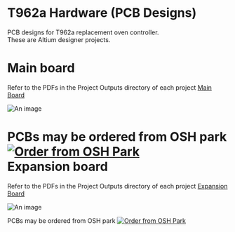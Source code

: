# T962a Hardware (PCB Designs)
  
PCB designs for T962a replacement oven controller.  
These are Altium designer projects.  

Main board
====
Refer to the PDFs in the Project Outputs directory of each project  <a href="T962a/Project%20Outputs%20for%20T962a/T962a.PDF">Main Board</img></a>  

![An image](https://raw.githubusercontent.com/podonoghue/T962a_Oven_Controller/master/Hardware/T962a/T962a.png "Top Board Image")  

PCBs may be ordered from OSH park  <a href="https://oshpark.com/shared_projects/hTqCpaRh"><img src="https://oshpark.com/assets/badge-5b7ec47045b78aef6eb9d83b3bac6b1920de805e9a0c227658eac6e19a045b9c.png" alt="Order from OSH Park"></img></a>  
Expansion board
====
Refer to the PDFs in the Project Outputs directory of each project  <a href="T962a_Panel/Project%20Outputs%20for%20T962a_Panel/T962a_Panel.PDF">Expansion Board</img></a>  

![An image](https://raw.githubusercontent.com/podonoghue/T962a_Oven_Controller/master/Hardware/T962a_Panel/T962a_Panel.png "Top Board Image")  

PCBs may be ordered from OSH park  <a href="https://oshpark.com/shared_projects/Ah5CUnAD"><img src="https://oshpark.com/assets/badge-5b7ec47045b78aef6eb9d83b3bac6b1920de805e9a0c227658eac6e19a045b9c.png" alt="Order from OSH Park"></img></a>  

